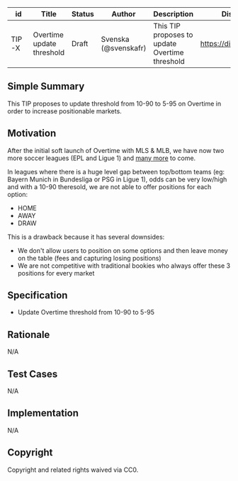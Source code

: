 | id | Title | Status | Author | Description | Discussions to | Created |
| ----------- | ----------- | ----------- | ----------- | ----------- | ----------- | ----------- |
| TIP-X | Overtime update threshold | Draft | Svenska (@svenskafr) | This TIP proposes to update Overtime threshold | https://discord.gg/qHjr5aF7 | 2022-07-31
 
## Simple Summary
 
This TIP proposes to update threshold from 10-90 to 5-95 on Overtime in order to increase positionable markets.
 
 ## Motivation

After the initial soft launch of Overtime with MLS & MLB, we have now two more soccer leagues (EPL and Ligue 1) and [many more](https://github.com/thales-markets/thales-improvement-proposals/blob/main/TIPs/TIP-60.md#market-creation) to come.

In leagues where there is a huge level gap between top/bottom teams (eg: Bayern Munich in Bundesliga or PSG in Ligue 1), odds can be very low/high and with a 10-90 theresold, we are not able to offer positions for each option:
- HOME
- AWAY
- DRAW
    
This is a drawback because it has several downsides:
- We don't allow users to position on some options and then leave money on the table (fees and capturing losing positions)
- We are not competitive with traditional bookies who always offer these 3 positions for every market

## Specification

- Update Overtime threshold from 10-90 to 5-95
 
## Rationale
N/A

## Test Cases
N/A

## Implementation
N/A

## Copyright
 
Copyright and related rights waived via CC0.
